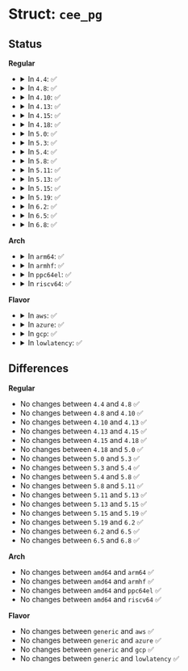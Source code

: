 # Struct: <code>cee_pg</code>

## Status
<b>Regular</b>
<ul>
<li>
<details>
<summary>In <code>4.4</code>: ✅</summary>

```c
struct cee_pg {
    __u8 willing;
    __u8 error;
    __u8 pg_en;
    __u8 tcs_supported;
    __u8 pg_bw[8];
    __u8 prio_pg[8];
};
```
</details>
</li>
<li>
<details>
<summary>In <code>4.8</code>: ✅</summary>

```c
struct cee_pg {
    __u8 willing;
    __u8 error;
    __u8 pg_en;
    __u8 tcs_supported;
    __u8 pg_bw[8];
    __u8 prio_pg[8];
};
```
</details>
</li>
<li>
<details>
<summary>In <code>4.10</code>: ✅</summary>

```c
struct cee_pg {
    __u8 willing;
    __u8 error;
    __u8 pg_en;
    __u8 tcs_supported;
    __u8 pg_bw[8];
    __u8 prio_pg[8];
};
```
</details>
</li>
<li>
<details>
<summary>In <code>4.13</code>: ✅</summary>

```c
struct cee_pg {
    __u8 willing;
    __u8 error;
    __u8 pg_en;
    __u8 tcs_supported;
    __u8 pg_bw[8];
    __u8 prio_pg[8];
};
```
</details>
</li>
<li>
<details>
<summary>In <code>4.15</code>: ✅</summary>

```c
struct cee_pg {
    __u8 willing;
    __u8 error;
    __u8 pg_en;
    __u8 tcs_supported;
    __u8 pg_bw[8];
    __u8 prio_pg[8];
};
```
</details>
</li>
<li>
<details>
<summary>In <code>4.18</code>: ✅</summary>

```c
struct cee_pg {
    __u8 willing;
    __u8 error;
    __u8 pg_en;
    __u8 tcs_supported;
    __u8 pg_bw[8];
    __u8 prio_pg[8];
};
```
</details>
</li>
<li>
<details>
<summary>In <code>5.0</code>: ✅</summary>

```c
struct cee_pg {
    __u8 willing;
    __u8 error;
    __u8 pg_en;
    __u8 tcs_supported;
    __u8 pg_bw[8];
    __u8 prio_pg[8];
};
```
</details>
</li>
<li>
<details>
<summary>In <code>5.3</code>: ✅</summary>

```c
struct cee_pg {
    __u8 willing;
    __u8 error;
    __u8 pg_en;
    __u8 tcs_supported;
    __u8 pg_bw[8];
    __u8 prio_pg[8];
};
```
</details>
</li>
<li>
<details>
<summary>In <code>5.4</code>: ✅</summary>

```c
struct cee_pg {
    __u8 willing;
    __u8 error;
    __u8 pg_en;
    __u8 tcs_supported;
    __u8 pg_bw[8];
    __u8 prio_pg[8];
};
```
</details>
</li>
<li>
<details>
<summary>In <code>5.8</code>: ✅</summary>

```c
struct cee_pg {
    __u8 willing;
    __u8 error;
    __u8 pg_en;
    __u8 tcs_supported;
    __u8 pg_bw[8];
    __u8 prio_pg[8];
};
```
</details>
</li>
<li>
<details>
<summary>In <code>5.11</code>: ✅</summary>

```c
struct cee_pg {
    __u8 willing;
    __u8 error;
    __u8 pg_en;
    __u8 tcs_supported;
    __u8 pg_bw[8];
    __u8 prio_pg[8];
};
```
</details>
</li>
<li>
<details>
<summary>In <code>5.13</code>: ✅</summary>

```c
struct cee_pg {
    __u8 willing;
    __u8 error;
    __u8 pg_en;
    __u8 tcs_supported;
    __u8 pg_bw[8];
    __u8 prio_pg[8];
};
```
</details>
</li>
<li>
<details>
<summary>In <code>5.15</code>: ✅</summary>

```c
struct cee_pg {
    __u8 willing;
    __u8 error;
    __u8 pg_en;
    __u8 tcs_supported;
    __u8 pg_bw[8];
    __u8 prio_pg[8];
};
```
</details>
</li>
<li>
<details>
<summary>In <code>5.19</code>: ✅</summary>

```c
struct cee_pg {
    __u8 willing;
    __u8 error;
    __u8 pg_en;
    __u8 tcs_supported;
    __u8 pg_bw[8];
    __u8 prio_pg[8];
};
```
</details>
</li>
<li>
<details>
<summary>In <code>6.2</code>: ✅</summary>

```c
struct cee_pg {
    __u8 willing;
    __u8 error;
    __u8 pg_en;
    __u8 tcs_supported;
    __u8 pg_bw[8];
    __u8 prio_pg[8];
};
```
</details>
</li>
<li>
<details>
<summary>In <code>6.5</code>: ✅</summary>

```c
struct cee_pg {
    __u8 willing;
    __u8 error;
    __u8 pg_en;
    __u8 tcs_supported;
    __u8 pg_bw[8];
    __u8 prio_pg[8];
};
```
</details>
</li>
<li>
<details>
<summary>In <code>6.8</code>: ✅</summary>

```c
struct cee_pg {
    __u8 willing;
    __u8 error;
    __u8 pg_en;
    __u8 tcs_supported;
    __u8 pg_bw[8];
    __u8 prio_pg[8];
};
```
</details>
</li>
</ul>
<b>Arch</b>
<ul>
<li>
<details>
<summary>In <code>arm64</code>: ✅</summary>

```c
struct cee_pg {
    __u8 willing;
    __u8 error;
    __u8 pg_en;
    __u8 tcs_supported;
    __u8 pg_bw[8];
    __u8 prio_pg[8];
};
```
</details>
</li>
<li>
<details>
<summary>In <code>armhf</code>: ✅</summary>

```c
struct cee_pg {
    __u8 willing;
    __u8 error;
    __u8 pg_en;
    __u8 tcs_supported;
    __u8 pg_bw[8];
    __u8 prio_pg[8];
};
```
</details>
</li>
<li>
<details>
<summary>In <code>ppc64el</code>: ✅</summary>

```c
struct cee_pg {
    __u8 willing;
    __u8 error;
    __u8 pg_en;
    __u8 tcs_supported;
    __u8 pg_bw[8];
    __u8 prio_pg[8];
};
```
</details>
</li>
<li>
<details>
<summary>In <code>riscv64</code>: ✅</summary>

```c
struct cee_pg {
    __u8 willing;
    __u8 error;
    __u8 pg_en;
    __u8 tcs_supported;
    __u8 pg_bw[8];
    __u8 prio_pg[8];
};
```
</details>
</li>
</ul>
<b>Flavor</b>
<ul>
<li>
<details>
<summary>In <code>aws</code>: ✅</summary>

```c
struct cee_pg {
    __u8 willing;
    __u8 error;
    __u8 pg_en;
    __u8 tcs_supported;
    __u8 pg_bw[8];
    __u8 prio_pg[8];
};
```
</details>
</li>
<li>
<details>
<summary>In <code>azure</code>: ✅</summary>

```c
struct cee_pg {
    __u8 willing;
    __u8 error;
    __u8 pg_en;
    __u8 tcs_supported;
    __u8 pg_bw[8];
    __u8 prio_pg[8];
};
```
</details>
</li>
<li>
<details>
<summary>In <code>gcp</code>: ✅</summary>

```c
struct cee_pg {
    __u8 willing;
    __u8 error;
    __u8 pg_en;
    __u8 tcs_supported;
    __u8 pg_bw[8];
    __u8 prio_pg[8];
};
```
</details>
</li>
<li>
<details>
<summary>In <code>lowlatency</code>: ✅</summary>

```c
struct cee_pg {
    __u8 willing;
    __u8 error;
    __u8 pg_en;
    __u8 tcs_supported;
    __u8 pg_bw[8];
    __u8 prio_pg[8];
};
```
</details>
</li>
</ul>

## Differences
<b>Regular</b>
<ul>
<li>
No changes between <code>4.4</code> and <code>4.8</code> ✅
</li>
<li>
No changes between <code>4.8</code> and <code>4.10</code> ✅
</li>
<li>
No changes between <code>4.10</code> and <code>4.13</code> ✅
</li>
<li>
No changes between <code>4.13</code> and <code>4.15</code> ✅
</li>
<li>
No changes between <code>4.15</code> and <code>4.18</code> ✅
</li>
<li>
No changes between <code>4.18</code> and <code>5.0</code> ✅
</li>
<li>
No changes between <code>5.0</code> and <code>5.3</code> ✅
</li>
<li>
No changes between <code>5.3</code> and <code>5.4</code> ✅
</li>
<li>
No changes between <code>5.4</code> and <code>5.8</code> ✅
</li>
<li>
No changes between <code>5.8</code> and <code>5.11</code> ✅
</li>
<li>
No changes between <code>5.11</code> and <code>5.13</code> ✅
</li>
<li>
No changes between <code>5.13</code> and <code>5.15</code> ✅
</li>
<li>
No changes between <code>5.15</code> and <code>5.19</code> ✅
</li>
<li>
No changes between <code>5.19</code> and <code>6.2</code> ✅
</li>
<li>
No changes between <code>6.2</code> and <code>6.5</code> ✅
</li>
<li>
No changes between <code>6.5</code> and <code>6.8</code> ✅
</li>
</ul>
<b>Arch</b>
<ul>
<li>
No changes between <code>amd64</code> and <code>arm64</code> ✅
</li>
<li>
No changes between <code>amd64</code> and <code>armhf</code> ✅
</li>
<li>
No changes between <code>amd64</code> and <code>ppc64el</code> ✅
</li>
<li>
No changes between <code>amd64</code> and <code>riscv64</code> ✅
</li>
</ul>
<b>Flavor</b>
<ul>
<li>
No changes between <code>generic</code> and <code>aws</code> ✅
</li>
<li>
No changes between <code>generic</code> and <code>azure</code> ✅
</li>
<li>
No changes between <code>generic</code> and <code>gcp</code> ✅
</li>
<li>
No changes between <code>generic</code> and <code>lowlatency</code> ✅
</li>
</ul>
